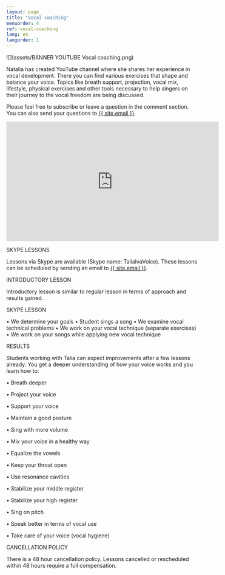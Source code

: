 ```yaml
---
layout: page
title: "Vocal coaching"
menuorder: 4
ref: vocal-coaching
lang: en
langorder: 1
---
```


![](assets/BANNER YOUTUBE Vocal coaching.png)

Natalia has created YouTube channel where she shares her experience in vocal development. There you can find various exercises that shape and balance your voice. Topics like breath support, projection, vocal mix, lifestyle, physical exercises and other tools necessary to help singers on their journey to the vocal freedom are being discussed. 

Please feel free to subscribe or leave a question in the comment section. You can also send your questions to <a href="mailto:{{ site.email }}">{{ site.email }}</a>.

<iframe width="560" height="315" src="https://www.youtube.com/embed/bNK8kpnJadM" frameborder="0" allow="autoplay; encrypted-media" allowfullscreen></iframe>

SKYPE LESSONS

Lessons via Skype are available (Skype name: TaliaIvaVoice). These lessons can be scheduled by sending an email to <a href="mailto:{{ site.email }}">{{ site.email }}</a>.

INTRODUCTORY LESSON

Introductory lesson is similar to regular lesson in terms of approach and results gained.

SKYPE LESSON

•	We determine your goals
•	Student sings a song
•	We examine vocal technical problems
•	We work on your vocal technique (separate exercises)
•	We work on your songs while applying new vocal technique 


RESULTS


Students working with Talia can expect improvements after a few lessons already. You get a deeper understanding of how your voice works and you learn how to:


•	Breath deeper

•	Project your voice

•	Support your voice

•	Maintain a good posture

•	Sing with more volume

•	Mix your voice in a healthy way

•	Equalize the vowels

•	Keep your throat open

•	Use resonance cavities

•	Stabilize your middle register

•	Stabilize your high register

•	Sing on pitch

•	Speak better in terms of vocal use

•	Take care of your voice (vocal hygiene)


CANCELLATION POLICY


There is a 48 hour cancellation policy. Lessons cancelled or rescheduled within 48 hours require a full compensation.










